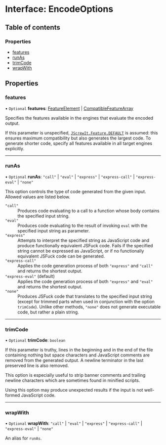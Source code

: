 # Interface: EncodeOptions

## Table of contents

### Properties

- [features](encodeoptions.md#features)
- [runAs](encodeoptions.md#runas)
- [trimCode](encodeoptions.md#trimcode)
- [wrapWith](encodeoptions.md#wrapwith)

## Properties

### features

• `Optional` **features**: [FeatureElement](../README.md#featureelement) \| [CompatibleFeatureArray](../README.md#compatiblefeaturearray)

Specifies the features available in the engines that evaluate the encoded output.

If this parameter is unspecified, [`JScrewIt.Feature.DEFAULT`](featureconstructor.md#default) is assumed: this
ensures maximum compatibility but also generates the largest code.
To generate shorter code, specify all features available in all target engines explicitly.

___

### runAs

• `Optional` **runAs**: ``"call"`` \| ``"eval"`` \| ``"express"`` \| ``"express-call"`` \| ``"express-eval"`` \| ``"none"``

This option controls the type of code generated from the given input.
Allowed values are listed below.

<dl>

<dt><code>"call"</code></dt>
<dd>
Produces code evaluating to a call to a function whose body contains the specified input
string.
</dd>

<dt><code>"eval"</code></dt>
<dd>
Produces code evaluating to the result of invoking <code>eval</code> with the specified input
string as parameter.
</dd>

<dt><code>"express"</code></dt>
<dd>
Attempts to interpret the specified string as JavaScript code and produce functionally
equivalent JSFuck code.
Fails if the specified string cannot be expressed as JavaScript, or if no functionally
equivalent JSFuck code can be generated.
</dd>

<dt><code>"express-call"</code></dt>
<dd>
Applies the code generation process of both <code>"express"</code> and <code>"call"</code>
and returns the shortest output.
</dd>

<dt><code>"express-eval"</code> (default)</dt>
<dd>
Applies the code generation process of both <code>"express"</code> and <code>"eval"</code>
and returns the shortest output.
</dd>

<dt><code>"none"</code></dt>
<dd>
Produces JSFuck code that translates to the specified input string (except for trimmed parts
when used in conjunction with the option <code>trimCode</code>).
Unlike other methods, <code>"none"</code> does not generate executable code, but rather a
plain string.
</dd>

</dl>

___

### trimCode

• `Optional` **trimCode**: `boolean`

If this parameter is truthy, lines in the beginning and in the end of the file containing
nothing but space characters and JavaScript comments are removed from the generated output.
A newline terminator in the last preserved line is also removed.

This option is especially useful to strip banner comments and trailing newline characters
which are sometimes found in minified scripts.

Using this option may produce unexpected results if the input is not well-formed JavaScript
code.

___

### wrapWith

• `Optional` **wrapWith**: ``"call"`` \| ``"eval"`` \| ``"express"`` \| ``"express-call"`` \| ``"express-eval"`` \| ``"none"``

An alias for `runAs`.
